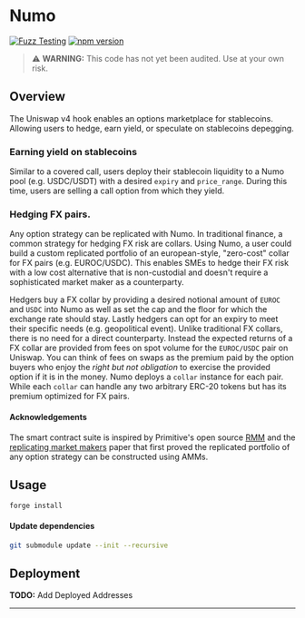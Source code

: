 # Numo

[![Fuzz Testing](https://github.com/Uniswap/uniswap-v3-core/actions/workflows/fuzz-testing.yml/badge.svg)](https://github.com/numotrade/numo/actions/workflows/fuzz-testing.yml)
[![npm version](https://img.shields.io/npm/v/@uniswap/v3-core/latest.svg)](https://www.npmjs.com/package/@numotrade/numo/v/latest)

> ⚠️ **WARNING:** This code has not yet been audited. Use at your own risk.

## Overview

The Uniswap v4 hook enables an options marketplace for stablecoins. Allowing users to hedge, earn yield, or speculate on stablecoins depegging. 

### Earning yield on stablecoins

Similar to a covered call, users deploy their stablecoin liquidity to a Numo pool (e.g. USDC/USDT) with a desired `expiry` and `price_range`. During this time, users are selling a call option from which they yield.

### Hedging FX pairs. 

Any option strategy can be replicated with Numo. In traditional finance, a common strategy for hedging FX risk are collars. Using Numo, a user could build a custom replicated portfolio of an european-style, "zero-cost" collar for FX pairs (e.g. EUROC/USDC). This enables SMEs to hedge their FX risk with a low cost alternative that is non-custodial and doesn't require a sophisticated market maker as a counterparty.

Hedgers buy a FX collar by providing a desired notional amount of `EUROC` and `USDC` into Numo as well as set the cap and the floor for which the exchange rate should stay. Lastly hedgers can opt for an expiry to meet their specific needs (e.g. geopolitical event). Unlike traditional FX collars, there is no need for a direct counterparty. Instead the expected returns of a FX collar are provided from fees on spot volume for the `EUROC/USDC` pair on Uniswap. You can think of fees on swaps as the premium paid by the option buyers who enjoy the *right but not obligation* to exercise the provided option if it is in the money. Numo deploys a `collar` instance for each pair. While each `collar` can handle any two arbitrary ERC-20 tokens but has its premium optimized for FX pairs.

#### Acknowledgements

The smart contract suite is inspired by Primitive's open source [RMM](https://github.com/primitivefinance/rmm) and the [replicating market makers](https://arxiv.org/abs/2103.14769) paper that first proved the replicated portfolio of any option strategy can be constructed using AMMs.

## Usage

```
forge install
```

#### Update dependencies

```bash
git submodule update --init --recursive
```

## Deployment

**TODO:** Add Deployed Addresses

---
